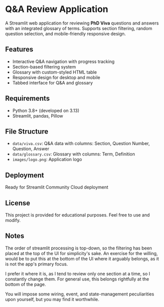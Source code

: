 # Q&A Review Application

A Streamlit web application for reviewing **PhD Viva** questions and answers with an integrated glossary of terms. Supports section filtering, random question selection, and mobile-friendly responsive design.

## Features
- Interactive Q&A navigation with progress tracking
- Section-based filtering system
- Glossary with custom-styled HTML table
- Responsive design for desktop and mobile
- Tabbed interface for Q&A and glossary

## Requirements
- Python 3.8+ (developed on 3.13)
- Streamlit, pandas, Pillow

## File Structure
- `data/viva.csv`: Q&A data with columns: Section, Question Number, Question, Answer
- `data/glossary.csv`: Glossary with columns: Term, Definition
- `images/logo.png`: Application logo

## Deployment
Ready for Streamlit Community Cloud deployment

## License
This project is provided for educational purposes. Feel free to use and modify.

## Notes
The order of streamlit processing is top-down, so the filtering has been placed
at the top of the UI for simplicity's sake.  An exercise for the willing, would be to put this at the bottom of the UI where it arguably belongs, as it is not the app's primary focus.  

I prefer it where it is, as I tend to review only one section at a time, so I 
constantly change them.  For general use, this belongs rightfully at the bottom
of the page.    

You will impose some wiring, event, and state-management peculiarities upon yourself, but you may find it worthwhile.  